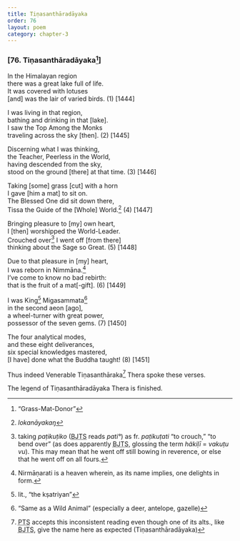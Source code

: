 ```yaml
---
title: Tiṇasanthāradāyaka
order: 76
layout: poem
category: chapter-3
---
```


### \[76. Tiṇasanthāradāyaka[^1]\]

In the Himalayan region  
there was a great lake full of life.  
It was covered with lotuses  
\[and\] was the lair of varied birds. (1) \[1444\]

I was living in that region,  
bathing and drinking in that \[lake\].  
I saw the Top Among the Monks  
traveling across the sky \[then\]. (2) \[1445\]

Discerning what I was thinking,  
the Teacher, Peerless in the World,  
having descended from the sky,  
stood on the ground \[there\] at that time. (3) \[1446\]

Taking \[some\] grass \[cut\] with a horn  
I gave \[him a mat\] to sit on.  
The Blessed One did sit down there,  
Tissa the Guide of the \[Whole\] World.[^2] (4) \[1447\]

Bringing pleasure to \[my\] own heart,  
I \[then\] worshipped the World-Leader.  
Crouched over[^3] I went off \[from there\]  
thinking about the Sage so Great. (5) \[1448\]

Due to that pleasure in \[my\] heart,  
I was reborn in Nimmāna.[^4]  
I’ve come to know no bad rebirth:  
that is the fruit of a mat\[-gift\]. (6) \[1449\]

I was King[^5] Migasammata[^6]  
in the second aeon \[ago\],  
a wheel-turner with great power,  
possessor of the seven gems. (7) \[1450\]

The four analytical modes,  
and these eight deliverances,  
six special knowledges mastered,  
\[I have\] done what the Buddha taught! (8) \[1451\]

Thus indeed Venerable Tiṇasanthāraka[^7] Thera spoke these verses.

The legend of Tiṇasanthāradāyaka Thera is finished.

[^1]: “Grass-Mat-Donor”

[^2]: *lokanāyakaŋ*

[^3]: taking *paṭikuṭiko* (<abbr title="Buddha Jayanthi Tripitaka Series">BJTS</abbr> reads *pati°*) as fr. *paṭikuṭati* “to crouch,” “to bend over” (as does apparently <abbr title="Buddha Jayanthi Tripitaka Series">BJTS</abbr>, glossing the term *häkiḷī* = *vakuṭu vu*). This may mean that he went off still bowing in reverence, or else that he went off on all fours.

[^4]: Nirmāṇarati is a heaven wherein, as its name implies, one delights in form.

[^5]: lit., “the kṣatriyan”

[^6]: “Same as a Wild Animal” (especially a deer, antelope, gazelle)

[^7]: <abbr title="Pali Text Society">PTS</abbr> accepts this inconsistent reading even though one of its alts., like <abbr title="Buddha Jayanthi Tripitaka Series">BJTS</abbr>, give the name here as expected (Tiṇasanthāradāyaka)
